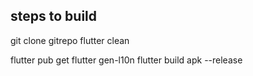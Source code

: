 

## steps to build

git clone gitrepo
flutter clean

flutter pub get
flutter gen-l10n
flutter build apk --release

